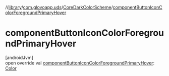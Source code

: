 //[library](../../../index.md)/[com.glovoapp.uds](../index.md)/[CoreDarkColorScheme](index.md)/[componentButtonIconColorForegroundPrimaryHover](component-button-icon-color-foreground-primary-hover.md)

# componentButtonIconColorForegroundPrimaryHover

[androidJvm]\
open override val [componentButtonIconColorForegroundPrimaryHover](component-button-icon-color-foreground-primary-hover.md): [Color](https://developer.android.com/reference/kotlin/androidx/compose/ui/graphics/Color.html)
